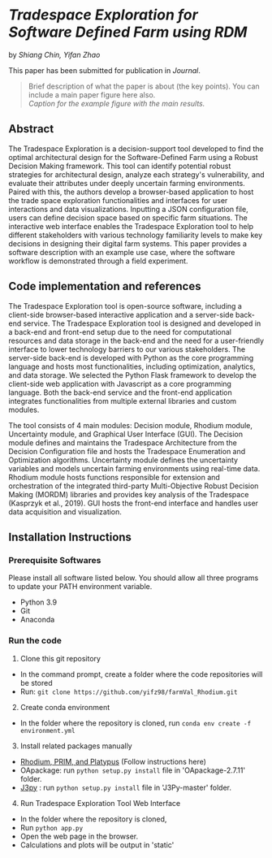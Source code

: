 # *Tradespace Exploration for Software Defined Farm using RDM*

by *Shiang Chin, Yifan Zhao*

This paper has been submitted for publication in *Journal*.

> Brief description of what the paper is about (the key points).
> You can include a main paper figure here also.  
*Caption for the example figure with the main results.*

## Abstract

The Tradespace Exploration is a decision-support tool developed to find the optimal architectural design for the Software-Defined Farm using a Robust Decision Making framework. This tool can identify potential robust strategies for architectural design, analyze each strategy's vulnerability, and evaluate their attributes under deeply uncertain farming environments. Paired with this, the authors develop a browser-based application to host the trade space exploration functionalities and interfaces for user interactions and data visualizations. Inputting a JSON configuration file, users can define decision space based on specific farm situations. The interactive web interface enables the Tradespace Exploration tool to help different stakeholders with various technology familiarity levels to make key decisions in designing their digital farm systems. This paper provides a software description with an example use case, where the software workflow is demonstrated through a field experiment.

## Code implementation and references

The Tradespace Exploration tool is open-source software, including a client-side browser-based interactive application and a server-side back-end service. The Tradespace Exploration tool is designed and developed in a back-end and front-end setup due to the need for computational resources and data storage in the back-end and the need for a user-friendly interface to lower technology barriers to our various stakeholders. The server-side back-end is developed with Python as the core programming language and hosts most functionalities, including optimization, analytics, and data storage. We selected the Python Flask framework to develop the client-side web application with Javascript as a core programming language. Both the back-end service and the front-end application integrates functionalities from multiple external libraries and custom modules. 

The tool consists of 4 main modules: Decision module, Rhodium module, Uncertainty module, and Graphical User Interface (GUI). The Decision module defines and maintains the Tradespace Architecture from the Decision Configuration file and hosts the Tradespace Enumeration and Optimization algorithms. Uncertainty module defines the uncertainty variables and models uncertain farming environments using real-time data. Rhodium module hosts functions responsible for extension and orchestration of the integrated third-party Multi-Objective Robust Decision Making (MORDM) libraries and provides key analysis of the Tradespace (Kasprzyk et al., 2019). GUI hosts the front-end interface and handles user data acquisition and visualization.


## Installation Instructions

### Prerequisite  Softwares
Please install all software listed below. You should allow all three programs to update your PATH environment variable.
- Python 3.9
- Git
- Anaconda


### Run the code
1. Clone this git repository
- In the command prompt, create a folder where the code repositories will be stored
- Run: `git clone https://github.com/yifz98/farmVal_Rhodium.git`
2. Create conda environment
- In the folder where the repository is cloned, run `conda env create -f environment.yml  `
3. Install related packages manually
- [Rhodium, PRIM, and Platypus](https://github.com/Project-Platypus/Rhodium/tree/master) (Follow instructions here)
- OApackage: run `python setup.py install` file in 'OApackage-2.7.11' folder.
- [J3py](https://github.com/Project-Platypus/J3Py) : run `python setup.py install` file in 'J3Py-master' folder.
4. Run Tradespace Exploration Tool Web Interface
- In the folder where the repository is cloned,
- Run `python app.py`
- Open the web page in the browser.
- Calculations and plots will be output in 'static'



